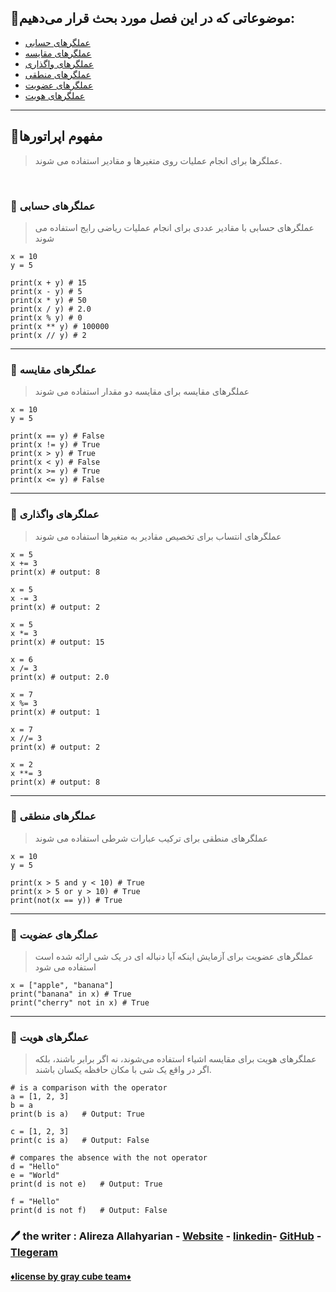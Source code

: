 ## 🔹موضوعاتی که در این فصل مورد بحث قرار می‌دهیم:

- [عملگرهای حسابی](#-عملگرهای-حسابی)
- [عملگرهای مقایسه](#-عملگرهای-مقایسه)
- [عملگرهای واگذاری](#-عملگرهای-واگذاری)
- [عملگرهای منطقی](#-عملگرهای-منطقی)
- [عملگرهای عضویت](#-عملگرهای-عضویت)
- [عملگرهای هویت](#-عملگرهای-هویت)

***

## 💎مفهوم اپراتورها
> عملگرها برای انجام عملیات روی متغیرها و مقادیر استفاده می شوند.

</br>

### 💢 عملگرهای حسابی
> عملگرهای حسابی با مقادیر عددی برای انجام عملیات ریاضی رایج استفاده می شوند

```python:
x = 10
y = 5

print(x + y) # 15
print(x - y) # 5
print(x * y) # 50
print(x / y) # 2.0
print(x % y) # 0
print(x ** y) # 100000
print(x // y) # 2
```

*** 

### 💢 عملگرهای مقایسه
> عملگرهای مقایسه برای مقایسه دو مقدار استفاده می شوند
```python:
x = 10
y = 5

print(x == y) # False
print(x != y) # True
print(x > y) # True
print(x < y) # False
print(x >= y) # True
print(x <= y) # False
```

*** 

### 💢 عملگرهای واگذاری
> عملگرهای انتساب برای تخصیص مقادیر به متغیرها استفاده می شوند

```python:
x = 5
x += 3
print(x) # output: 8

x = 5
x -= 3
print(x) # output: 2

x = 5
x *= 3
print(x) # output: 15

x = 6
x /= 3
print(x) # output: 2.0

x = 7
x %= 3
print(x) # output: 1

x = 7
x //= 3
print(x) # output: 2

x = 2
x **= 3
print(x) # output: 8
```

*** 

### 💢 عملگرهای منطقی
> عملگرهای منطقی برای ترکیب عبارات شرطی استفاده می شوند

```python:
x = 10
y = 5

print(x > 5 and y < 10) # True
print(x > 5 or y > 10) # True
print(not(x == y)) # True
```

*** 

### 💢 عملگرهای عضویت
> عملگرهای عضویت برای آزمایش اینکه آیا دنباله ای در یک شی ارائه شده است استفاده می شود

```python:
x = ["apple", "banana"]
print("banana" in x) # True
print("cherry" not in x) # True
```

*** 

### 💢 عملگرهای هویت
> عملگرهای هویت برای مقایسه اشیاء استفاده می‌شوند، نه اگر برابر باشند، بلکه اگر در واقع یک شی با مکان حافظه یکسان باشند.

```python:
# is a comparison with the operator
a = [1, 2, 3]
b = a
print(b is a)   # Output: True

c = [1, 2, 3]
print(c is a)   # Output: False

# compares the absence with the not operator
d = "Hello"
e = "World"
print(d is not e)   # Output: True

f = "Hello"
print(d is not f)   # Output: False
```

### 🖊 the writer : Alireza Allahyarian - [Website](http://microhex.info/) - [linkedin](https://www.linkedin.com/in/alireza-allahyarian-658658258/)- [GitHub](https://github.com/graymicro) - [Tlegeram](https://t.me/graycubeteam) 

#### **[♦️license by gray cube team♦️](graycubeteam.github.io)**
